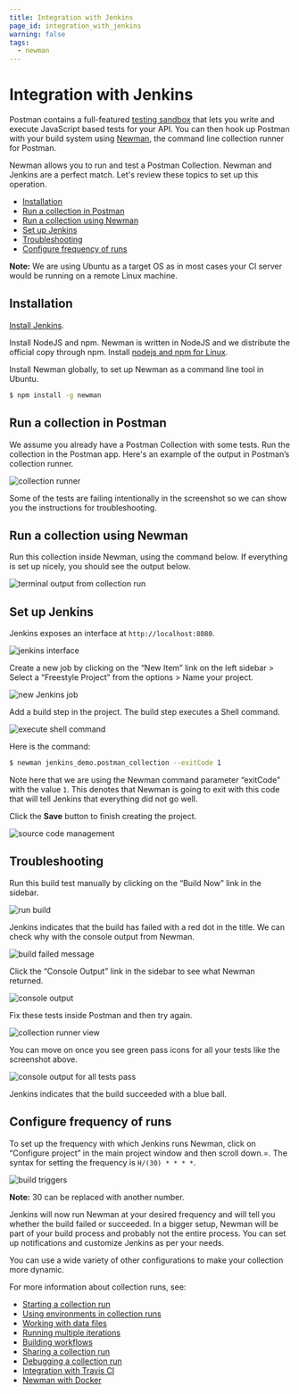 ```yaml
---
title: Integration with Jenkins
page_id: integration_with_jenkins
warning: false
tags:
  - newman
---
```


# Integration with Jenkins

Postman contains a full-featured [testing sandbox](/postman/scripts/postman_sandbox.md) that lets you write and execute JavaScript based tests for your API. You can then hook up Postman with your build system using [Newman](/postman/collection_runs/command_line_integration_with_newman.md), the command line collection runner for Postman.

Newman allows you to run and test a Postman Collection. Newman and Jenkins are a perfect match. Let's review these topics to set up this operation.

* [Installation](integration_with_jenkins.md#installation)
* [Run a collection in Postman](integration_with_jenkins.md#run-a-collection-in-postman)
* [Run a collection using Newman](integration_with_jenkins.md#run-a-collection-using-newman)
* [Set up Jenkins](integration_with_jenkins.md#set-up-jenkins)
* [Troubleshooting](integration_with_jenkins.md#troubleshooting)
* [Configure frequency of runs](integration_with_jenkins.md#configure-frequency-of-runs)

**Note:** We are using Ubuntu as a target OS as in most cases your CI server would be running on a remote Linux machine.

## Installation

[Install Jenkins](https://jenkins.io/doc/book/installing/#debian-ubuntu).

Install NodeJS and npm. Newman is written in NodeJS and we distribute the official copy through npm. Install [nodejs and npm for Linux](https://docs.npmjs.com/getting-started/installing-node).

Install Newman globally, to set up Newman as a command line tool in Ubuntu.

```bash
$ npm install -g newman
```

## Run a collection in Postman

We assume you already have a Postman Collection with some tests. Run the collection in the Postman app. Here's an example of the output in Postman’s collection runner.

![collection runner](https://www.getpostman.com/img/v1/docs/integrating_with_jenkins/integrating_with_jenkins_1.png)

Some of the tests are failing intentionally in the screenshot so we can show you the instructions for troubleshooting.

## Run a collection using Newman

Run this collection inside Newman, using the command below. If everything is set up nicely, you should see the output below.

![terminal output from collection run](https://www.getpostman.com/img/v1/docs/integrating_with_jenkins/integrating_with_jenkins_2.png)

## Set up Jenkins

Jenkins exposes an interface at `http://localhost:8080`.

![jenkins interface](https://www.getpostman.com/img/v1/docs/integrating_with_jenkins/integrating_with_jenkins_3.png)

Create a new job by clicking on the “New Item” link on the left sidebar &gt; Select a “Freestyle Project” from the options &gt; Name your project.

![new Jenkins job](https://www.getpostman.com/img/v1/docs/integrating_with_jenkins/integrating_with_jenkins_4.png)

Add a build step in the project. The build step executes a Shell command.

![execute shell command](https://www.getpostman.com/img/v1/docs/integrating_with_jenkins/integrating_with_jenkins_5.png)

Here is the command:

```bash
$ newman jenkins_demo.postman_collection --exitCode 1
```

Note here that we are using the Newman command parameter “exitCode” with the value `1`. This denotes that Newman is going to exit with this code that will tell Jenkins that everything did not go well.

Click the **Save** button to finish creating the project.

![source code management](https://www.getpostman.com/img/v1/docs/integrating_with_jenkins/integrating_with_jenkins_6.png)

## Troubleshooting

Run this build test manually by clicking on the “Build Now” link in the sidebar.

![run build](https://www.getpostman.com/img/v1/docs/integrating_with_jenkins/integrating_with_jenkins_7.png)

Jenkins indicates that the build has failed with a red dot in the title. We can check why with the console output from Newman.

![build failed message](https://www.getpostman.com/img/v1/docs/integrating_with_jenkins/integrating_with_jenkins_8.png)

Click the “Console Output” link in the sidebar to see what Newman returned.

![console output](https://www.getpostman.com/img/v1/docs/integrating_with_jenkins/integrating_with_jenkins_9.png)

Fix these tests inside Postman and then try again.

![collection runner view](https://www.getpostman.com/img/v1/docs/integrating_with_jenkins/integrating_with_jenkins_10.png)

You can move on once you see green pass icons for all your tests like the screenshot above.

![console output for all tests pass](https://www.getpostman.com/img/v1/docs/integrating_with_jenkins/integrating_with_jenkins_11.png)

Jenkins indicates that the build succeeded with a blue ball.

## Configure frequency of runs

To set up the frequency with which Jenkins runs Newman, click on “Configure project” in the main project window and then scroll down.=. The syntax for setting the frequency is `H/(30) * * * *`.

![build triggers](https://www.getpostman.com/img/v1/docs/integrating_with_jenkins/integrating_with_jenkins_12.png)

**Note:** 30 can be replaced with another number.

Jenkins will now run Newman at your desired frequency and will tell you whether the build failed or succeeded. In a bigger setup, Newman will be part of your build process and probably not the entire process. You can set up notifications and customize Jenkins as per your needs.

You can use a wide variety of other configurations to make your collection more dynamic.

For more information about collection runs, see:

* [Starting a collection run](/postman/collection_runs/starting_a_collection_run.md)
* [Using environments in collection runs](/postman/collection_runs/using_environments_in_collection_runs.md)
* [Working with data files](/postman/collection_runs/working_with_data_files.md)
* [Running multiple iterations](/postman/collection_runs/running_multiple_iterations.md)
* [Building workflows](/postman/collection_runs/building_workflows.md)
* [Sharing a collection run](/postman/collection_runs/sharing_a_collection_run.md)
* [Debugging a collection run](/postman/collection_runs/debugging_a_collection_run.md)
* [Integration with Travis CI](/postman/collection_runs/integration_with_travis.md)
* [Newman with Docker](/postman/collection_runs/newman_with_docker.md)

